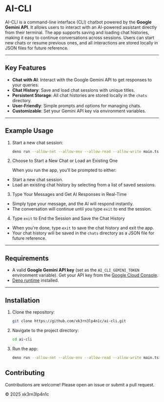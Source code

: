 # AI-CLI

AI-CLI is a command-line interface (CLI) chatbot powered by the **Google Gemini API**. It allows users to interact with an AI-powered assistant directly from their terminal. The app supports saving and loading chat histories, making it easy to continue conversations across sessions. Users can start new chats or resume previous ones, and all interactions are stored locally in JSON files for future reference.

---

## Key Features

- **Chat with AI**: Interact with the Google Gemini API to get responses to your queries.
- **Chat History**: Save and load chat sessions with unique titles.
- **Persistent Storage**: All chat histories are stored locally in the `chats` directory.
- **User-Friendly**: Simple prompts and options for managing chats.
- **Customizable**: Set your Gemini API key via environment variables.

---

## Example Usage

1. Start a new chat session:
   ```bash
   deno run --allow-net --allow-env --allow-read --allow-write main.ts
   ```
2. Choose to Start a New Chat or Load an Existing One

	When you run the app, you'll be prompted to either:
- Start a new chat session.
- Load an existing chat history by selecting from a list of saved sessions.

3. Type Your Messages and Get AI Responses in Real-Time

- Simply type your message, and the AI will respond instantly.
- The conversation will continue until you type `exit` to end the session.

4. Type `exit` to End the Session and Save the Chat History

- When you're done, type `exit` to save the chat history and exit the app.
- Your chat history will be saved in the `chats` directory as a JSON file for future reference.

---

## Requirements

- A valid **Google Gemini API key** (set as the `AI_CLI_GEMINI_TOKEN` environment variable). Get your API key from the [Google Cloud Console](https://console.cloud.google.com/).
- [Deno runtime](https://deno.land/) installed.

---

## Installation

1. Clone the repository:
   ```bash
   git clone https://github.com/xk3rn3lp4n1c/ai-cli.git
   ```
2. Navigate to the project directory:
   ```bash
   cd ai-cli
   ```
3. Run the app:
   ```bash
   deno run --allow-net --allow-env --allow-read --allow-write main.ts
   ```

## Contributing

Contributions are welcome! Please open an issue or submit a pull request.

&copy; 2025 xk3rn3lp4n1c